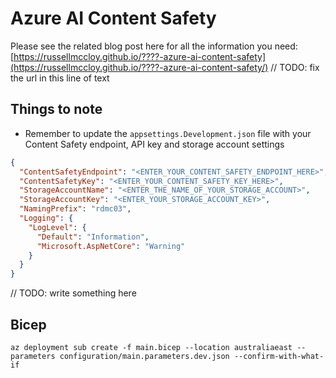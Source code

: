 # Azure AI Content Safety

Please see the related blog post here for all the information you need: [https://russellmccloy.github.io/????-azure-ai-content-safety](https://russellmccloy.github.io/????-azure-ai-content-safety/) // TODO: fix the url in this line of text

## Things to note

- Remember to update the `appsettings.Development.json` file with your Content Safety endpoint,  API key and storage account settings
  
```json
{
  "ContentSafetyEndpoint": "<ENTER_YOUR_CONTENT_SAFETY_ENDPOINT_HERE>",
  "ContentSafetyKey": "<ENTER_YOUR_CONTENT_SAFETY_KEY_HERE>",
  "StorageAccountName": "<ENTER_THE_NAME_OF_YOUR_STORAGE_ACCOUNT>",
  "StorageAccountKey": "<ENTER_YOUR_STORAGE_ACCOUNT_KEY>",
  "NamingPrefix": "rdmc03",
  "Logging": {
    "LogLevel": {
      "Default": "Information",
      "Microsoft.AspNetCore": "Warning"
    }
  }
}
```

// TODO: write something here

## Bicep

`az deployment sub create -f main.bicep --location australiaeast --parameters configuration/main.parameters.dev.json --confirm-with-what-if`